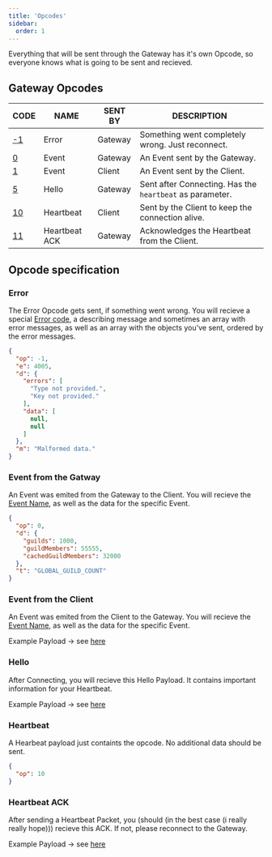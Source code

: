 ```yaml
---
title: 'Opcodes'
sidebar:
  order: 1
---
```


Everything that will be sent through the Gateway has it's own Opcode, so everyone knows what is going to be sent and recieved.

## Gateway Opcodes

| CODE                        | NAME          | SENT BY | DESCRIPTION |
| --------------------------- | ------------- | ------- | ----------- |
| [-1](#error)                | Error         | Gateway | Something went completely wrong. Just reconnect. |
| [0](#event-from-the-gatway) | Event         | Gateway | An Event sent by the Gateway. |
| [1](#event-from-the-client) | Event         | Client  | An Event sent by the Client. |
| [5](#hello)                 | Hello         | Gateway | Sent after Connecting. Has the `heartbeat` as parameter. |
| [10](#heartbeat)            | Heartbeat     | Client  | Sent by the Client to keep the connection alive. |
| [11](#heartbeat-ack)        | Heartbeat ACK | Gateway | Acknowledges the Heartbeat from the Client. |

## Opcode specification

### Error

The Error Opcode gets sent, if something went wrong. You will recieve a special [Error code](error-codes#gateway-error-codes), a describing message and sometimes an array with error messages, as well as an array with the objects you've sent, ordered by the error messages.

```json title="Example Payload"
{
  "op": -1,
  "e": 4005,
  "d": {
    "errors": [
      "Type not provided.",
      "Key not provided."
    ],
    "data": [
      null,
      null
    ]
  },
  "m": "Malformed data."
}
```

### Event from the Gatway

An Event was emited from the Gateway to the Client. You will recieve the [Event Name](events#list), as well as the data for the specific Event.

```json title="Example Payload"
{
  "op": 0,
  "d": {
    "guilds": 1000,
    "guildMembers": 55555,
    "cachedGuildMembers": 32000
  },
  "t": "GLOBAL_GUILD_COUNT"
}
```

### Event from the Client

An Event was emited from the Client to the Gateway. You will recieve the [Event Name](events#list), as well as the data for the specific Event.

Example Payload -> see [here](gateway#example-identify)

### Hello

After Connecting, you will recieve this Hello Payload. It contains important information for your Heartbeat.

Example Payload -> see [here](gateway#example-hello)

### Heartbeat

A Hearbeat payload just containts the opcode. No additional data should be sent.

```json title="Example Payload"
{
  "op": 10
}
```

### Heartbeat ACK

After sending a Heartbeat Packet, you (should (in the best case (i really really hope))) recieve this ACK. If not, please reconnect to the Gateway.

Example Payload -> see [here](gateway#example-heartbeat-ack)
